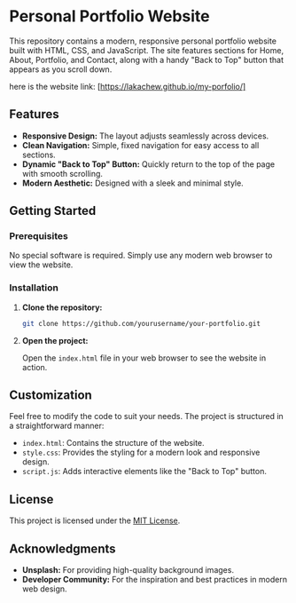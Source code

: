 # Personal Portfolio Website

This repository contains a modern, responsive personal portfolio website built with HTML, CSS, and JavaScript. The site features sections for Home, About, Portfolio, and Contact, along with a handy "Back to Top" button that appears as you scroll down.

here is the website link: [https://lakachew.github.io/my-porfolio/]

## Features

- **Responsive Design:** The layout adjusts seamlessly across devices.
- **Clean Navigation:** Simple, fixed navigation for easy access to all sections.
- **Dynamic "Back to Top" Button:** Quickly return to the top of the page with smooth scrolling.
- **Modern Aesthetic:** Designed with a sleek and minimal style.

## Getting Started

### Prerequisites

No special software is required. Simply use any modern web browser to view the website.

### Installation

1. **Clone the repository:**

   ```bash
   git clone https://github.com/yourusername/your-portfolio.git
   ```

2. **Open the project:**

   Open the `index.html` file in your web browser to see the website in action.

## Customization

Feel free to modify the code to suit your needs. The project is structured in a straightforward manner:
- `index.html`: Contains the structure of the website.
- `style.css`: Provides the styling for a modern look and responsive design.
- `script.js`: Adds interactive elements like the "Back to Top" button.

## License

This project is licensed under the [MIT License](LICENSE).

## Acknowledgments

- **Unsplash:** For providing high-quality background images.
- **Developer Community:** For the inspiration and best practices in modern web design.

